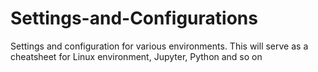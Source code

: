 # Settings-and-Configurations
Settings and configuration for various environments. This will serve as a cheatsheet for Linux environment, Jupyter, Python and so on
